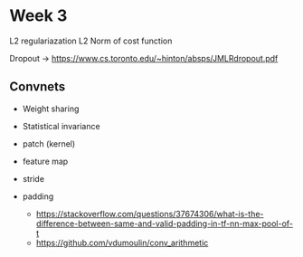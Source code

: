 # Week 3

L2 regulariazation
L2 Norm of cost function

Dropout -> https://www.cs.toronto.edu/~hinton/absps/JMLRdropout.pdf

## Convnets

- Weight sharing
- Statistical invariance

- patch (kernel)
- feature map
- stride
- padding 
	- https://stackoverflow.com/questions/37674306/what-is-the-difference-between-same-and-valid-padding-in-tf-nn-max-pool-of-t 
	- https://github.com/vdumoulin/conv_arithmetic